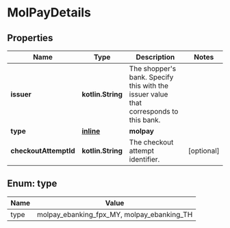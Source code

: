 
# MolPayDetails

## Properties
Name | Type | Description | Notes
------------ | ------------- | ------------- | -------------
**issuer** | **kotlin.String** | The shopper&#39;s bank. Specify this with the issuer value that corresponds to this bank. | 
**type** | [**inline**](#Type) | **molpay** | 
**checkoutAttemptId** | **kotlin.String** | The checkout attempt identifier. |  [optional]


<a name="Type"></a>
## Enum: type
Name | Value
---- | -----
type | molpay_ebanking_fpx_MY, molpay_ebanking_TH



